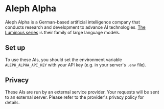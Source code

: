 # Aleph Alpha

Aleph Alpha is a German-based artificial intelligence company that conducts research and development to advance AI technologies.
[The Luminous series](https://docs.aleph-alpha.com/docs/introduction/luminous/) is their family of large language models.

## Set up

To use these AIs, you should set the environment variable `ALEPH_ALPHA_API_KEY` with your API key (e.g. in your server's `.env` file).

## Privacy

These AIs are run by an external service provider. Your requests will be sent to an external server. Please refer to the provider's privacy policy for details.
